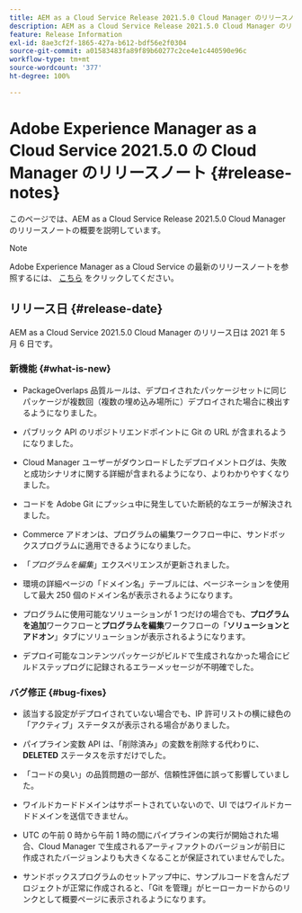 ```yaml
---
title: AEM as a Cloud Service Release 2021.5.0 Cloud Manager のリリースノート
description: AEM as a Cloud Service Release 2021.5.0 Cloud Manager のリリースノート
feature: Release Information
exl-id: 8ae3cf2f-1865-427a-b612-bdf56e2f0304
source-git-commit: a01583483fa89f89b60277c2ce4e1c440590e96c
workflow-type: tm+mt
source-wordcount: '377'
ht-degree: 100%

---
```


# Adobe Experience Manager as a Cloud Service 2021.5.0 の Cloud Manager のリリースノート {#release-notes}

このページでは、AEM as a Cloud Service Release 2021.5.0 Cloud Manager のリリースノートの概要を説明しています。

>[!NOTE]
>Adobe Experience Manager as a Cloud Service の最新のリリースノートを参照するには、 [こちら](https://experienceleague.adobe.com/docs/experience-manager-cloud-service/release-notes/release-notes/release-notes-current.html?lang=ja) をクリックしてください。

## リリース日 {#release-date}

AEM as a Cloud Service 2021.5.0 Cloud Manager のリリース日は 2021 年 5 月 6 日です。

### 新機能 {#what-is-new}

* PackageOverlaps 品質ルールは、デプロイされたパッケージセットに同じパッケージが複数回（複数の埋め込み場所に）デプロイされた場合に検出するようになりました。

* パブリック API のリポジトリエンドポイントに Git の URL が含まれるようになりました。

* Cloud Manager ユーザーがダウンロードしたデプロイメントログは、失敗と成功シナリオに関する詳細が含まれるようになり、よりわかりやすくなりました。

* コードを Adobe Git にプッシュ中に発生していた断続的なエラーが解決されました。

* Commerce アドオンは、プログラムの編集ワークフロー中に、サンドボックスプログラムに適用できるようになりました。

* 「*プログラムを編集*」エクスペリエンスが更新されました。

* 環境の詳細ページの「ドメイン名」テーブルには、ページネーションを使用して最大 250 個のドメイン名が表示されるようになります。

* プログラムに使用可能なソリューションが 1 つだけの場合でも、**プログラムを追加**&#x200B;ワークフローと&#x200B;**プログラムを編集**&#x200B;ワークフローの「**ソリューションとアドオン**」タブにソリューションが表示されるようになります。

* デプロイ可能なコンテンツパッケージがビルドで生成されなかった場合にビルドステップログに記録されるエラーメッセージが不明確でした。

### バグ修正 {#bug-fixes}

* 該当する設定がデプロイされていない場合でも、IP 許可リストの横に緑色の「アクティブ」ステータスが表示される場合がありました。

* パイプライン変数 API は、「削除済み」の変数を削除する代わりに、 **DELETED** ステータスを示すだけでした。

* 「コードの臭い」の品質問題の一部が、信頼性評価に誤って影響していました。

* ワイルドカードドメインはサポートされていないので、UI ではワイルドカードドメインを送信できません。

* UTC の午前 0 時から午前 1 時の間にパイプラインの実行が開始された場合、Cloud Manager で生成されるアーティファクトのバージョンが前日に作成されたバージョンよりも大きくなることが保証されていませんでした。

* サンドボックスプログラムのセットアップ中に、サンプルコードを含んだプロジェクトが正常に作成されると、「Git を管理」がヒーローカードからのリンクとして概要ページに表示されるようになります。
